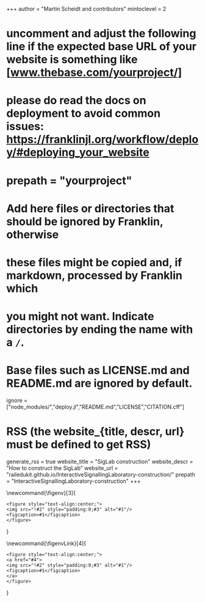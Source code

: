 <!--
Add here global page variables to use throughout your website.
-->
+++
author = "Martin Scheidt and contributors"
mintoclevel = 2

# uncomment and adjust the following line if the expected base URL of your website is something like [www.thebase.com/yourproject/]
# please do read the docs on deployment to avoid common issues: https://franklinjl.org/workflow/deploy/#deploying_your_website
# prepath = "yourproject"

# Add here files or directories that should be ignored by Franklin, otherwise
# these files might be copied and, if markdown, processed by Franklin which
# you might not want. Indicate directories by ending the name with a `/`.
# Base files such as LICENSE.md and README.md are ignored by default.
ignore = ["node_modules/","deploy.jl","README.md","LICENSE","CITATION.cff"]

# RSS (the website_{title, descr, url} must be defined to get RSS)
generate_rss = true
website_title = "SigLab construction"
website_descr = "How to construct the SigLab"
website_url   = "railedukit.github.io/InteractiveSignallingLaboratory-construction/"
prepath       = "InteractiveSignallingLaboratory-construction"
+++

<!--
Add here global latex commands to use throughout your pages.
-->
\newcommand{\figenv}[3]{
~~~
<figure style="text-align:center;">
<img src="!#2" style="padding:0;#3" alt="#1"/>
<figcaption>#1</figcaption>
</figure>
~~~
}

\newcommand{\figenvLink}[4]{
~~~
<figure style="text-align:center;">
<a href="#4">
<img src="!#2" style="padding:0;#3" alt="#1"/>
<figcaption>#1</figcaption>
</a>
</figure>
~~~
}
